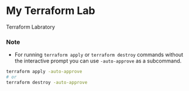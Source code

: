 # My Terraform Lab
Terraform Labratory

### Note
* For running `terraform apply` or `terraform destroy` commands without the interactive prompt you can use `-auto-approve` as a subcommand.
```bash
terraform apply -auto-approve
# or
terraform destroy -auto-approve
```
